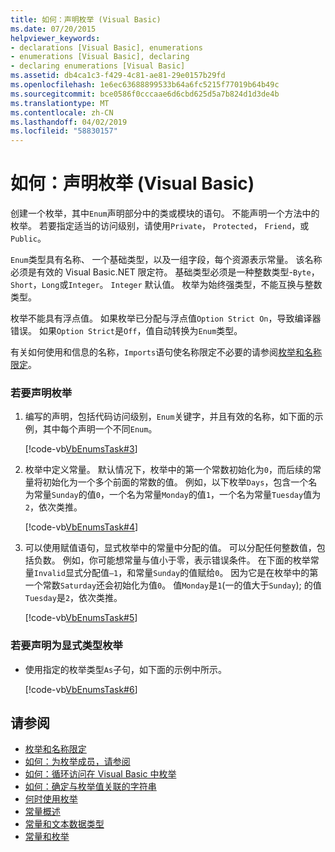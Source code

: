 ```yaml
---
title: 如何：声明枚举 (Visual Basic)
ms.date: 07/20/2015
helpviewer_keywords:
- declarations [Visual Basic], enumerations
- enumerations [Visual Basic], declaring
- declaring enumerations [Visual Basic]
ms.assetid: db4ca1c3-f429-4c81-ae81-29e0157b29fd
ms.openlocfilehash: 1e6ec63688899533b64a6fc5215f77019b64b49c
ms.sourcegitcommit: bce0586f0cccaae6d6cbd625d5a7b824d1d3de4b
ms.translationtype: MT
ms.contentlocale: zh-CN
ms.lasthandoff: 04/02/2019
ms.locfileid: "58830157"
---
```

# <a name="how-to-declare-enumerations-visual-basic"></a>如何：声明枚举 (Visual Basic)
创建一个枚举，其中`Enum`声明部分中的类或模块的语句。 不能声明一个方法中的枚举。 若要指定适当的访问级别，请使用`Private`， `Protected`， `Friend`，或`Public`。  
  
 `Enum`类型具有名称、 一个基础类型，以及一组字段，每个资源表示常量。 该名称必须是有效的 Visual Basic.NET 限定符。 基础类型必须是一种整数类型-`Byte`， `Short`，`Long`或`Integer`。 `Integer` 默认值。 枚举为始终强类型，不能互换与整数类型。  
  
 枚举不能具有浮点值。 如果枚举已分配与浮点值`Option Strict On`，导致编译器错误。 如果`Option Strict`是`Off`，值自动转换为`Enum`类型。  
  
 有关如何使用和信息的名称，`Imports`语句使名称限定不必要的请参阅[枚举和名称限定](../../../../visual-basic/programming-guide/language-features/constants-enums/enumerations-and-name-qualification.md)。  
  
### <a name="to-declare-an-enumeration"></a>若要声明枚举  
  
1.  编写的声明，包括代码访问级别，`Enum`关键字，并且有效的名称，如下面的示例，其中每个声明一个不同`Enum`。  
  
     [!code-vb[VbEnumsTask#3](~/samples/snippets/visualbasic/VS_Snippets_VBCSharp/VbEnumsTask/VB/Class2.vb#3)]  
  
2.  枚举中定义常量。 默认情况下，枚举中的第一个常数初始化为`0`，而后续的常量将初始化为一个多个前面的常数的值。 例如，以下枚举`Days`，包含一个名为常量`Sunday`的值`0`，一个名为常量`Monday`的值`1`，一个名为常量`Tuesday`值为`2`，依次类推。  
  
     [!code-vb[VbEnumsTask#4](~/samples/snippets/visualbasic/VS_Snippets_VBCSharp/VbEnumsTask/VB/Class2.vb#4)]  
  
3.  可以使用赋值语句，显式枚举中的常量中分配的值。 可以分配任何整数值，包括负数。 例如，你可能想常量与值小于零，表示错误条件。 在下面的枚举常量`Invalid`显式分配值`–1`，和常量`Sunday`的值赋给`0`。 因为它是在枚举中的第一个常数`Saturday`还会初始化为值`0`。 值`Monday`是`1`(一的值大于`Sunday`); 的值`Tuesday`是`2`，依次类推。  
  
     [!code-vb[VbEnumsTask#5](~/samples/snippets/visualbasic/VS_Snippets_VBCSharp/VbEnumsTask/VB/Class2.vb#5)]  
  
### <a name="to-declare-an-enumeration-as-an-explicit-type"></a>若要声明为显式类型枚举  
  
-   使用指定的枚举类型`As`子句，如下面的示例中所示。  
  
     [!code-vb[VbEnumsTask#6](~/samples/snippets/visualbasic/VS_Snippets_VBCSharp/VbEnumsTask/VB/Class2.vb#6)]  
  
## <a name="see-also"></a>请参阅

- [枚举和名称限定](../../../../visual-basic/programming-guide/language-features/constants-enums/enumerations-and-name-qualification.md)
- [如何：为枚举成员，请参阅](../../../../visual-basic/programming-guide/language-features/constants-enums/how-to-refer-to-an-enumeration-member.md)
- [如何：循环访问在 Visual Basic 中枚举](../../../../visual-basic/programming-guide/language-features/constants-enums/how-to-iterate-through-an-enumeration.md)
- [如何：确定与枚举值关联的字符串](../../../../visual-basic/programming-guide/language-features/constants-enums/how-to-determine-the-string-associated-with-an-enumeration-value.md)
- [何时使用枚举](../../../../visual-basic/programming-guide/language-features/constants-enums/when-to-use-an-enumeration.md)
- [常量概述](../../../../visual-basic/programming-guide/language-features/constants-enums/constants-overview.md)
- [常量和文本数据类型](../../../../visual-basic/programming-guide/language-features/constants-enums/constant-and-literal-data-types.md)
- [常量和枚举](../../../../visual-basic/language-reference/constants-and-enumerations.md)
